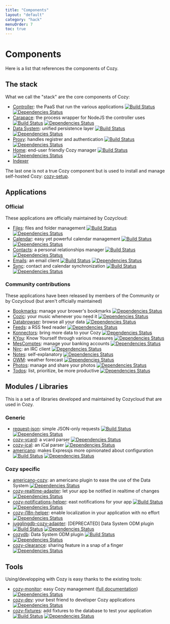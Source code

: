 ```yaml
---
title: "Components"
layout: "default"
category: "hack"
menuOrder: 7
toc: true
---
```


# Components

Here is a list that references the components of Cozy.

## The stack
What we call the "stack" are the core components of Cozy:

* [Controller](https://github.com/cozy/cozy-controller): the PaaS that run the various applications [![Build Status](https://travis-ci.org/cozy/cozy-controller.png?branch=master)](https://travis-ci.org/cozy/cozy-controller) [![Dependencies Status](https://david-dm.org/cozy/cozy-controller.png)](https://david-dm.org/cozy/cozy-controller)
* [Carapace](https://github.com/cozy/cozy-controller-carapace): the process wrapper for NodeJS the controller uses [![Build Status](https://travis-ci.org/cozy/cozy-controller-carapace.png?branch=master)](https://travis-ci.org/cozy/cozy-controller-carapace) [![Dependencies Status](https://david-dm.org/cozy/cozy-controller-carapace.png)](https://david-dm.org/cozy/cozy-controller-carapace)
* [Data System](https://github.com/cozy/cozy-data-system): unified persistence layer [![Build Status](https://travis-ci.org/cozy/cozy-data-system.png?branch=master)](https://travis-ci.org/cozy/cozy-data-system) [![Dependencies Status](https://david-dm.org/cozy/cozy-data-system.png)](https://david-dm.org/cozy/cozy-data-system)
* [Proxy](https://github.com/cozy/cozy-proxy): handles registrer and authentication [![Build Status](https://travis-ci.org/cozy/cozy-proxy.png?branch=master)](https://travis-ci.org/cozy/cozy-proxy) [![Dependencies Status](https://david-dm.org/cozy/cozy-proxy.png)](https://david-dm.org/cozy/cozy-proxy)
* [Home](https://github.com/cozy/cozy-home): end-user friendly Cozy manager [![Build Status](https://travis-ci.org/cozy/cozy-home.png?branch=master)](https://travis-ci.org/cozy/cozy-home) [![Dependencies Status](https://david-dm.org/cozy/cozy-home.png)](https://david-dm.org/cozy/cozy-home)
* [Indexer](https://github.com/cozy/cozy-data-indexer)

The last one is not a true Cozy component but is used to install and manage self-hosted Cozy: [cozy-setup](https://github.com/cozy/cozy-setup).

## Applications

### Official
These applications are officially maintained by Cozycloud:

* [Files](https://github.com/cozy/cozy-files): files and folder management [![Build Status](https://travis-ci.org/cozy/cozy-files.png?branch=master)](https://travis-ci.org/cozy/cozy-files) [![Dependencies Status](https://david-dm.org/cozy/cozy-files.png)](https://david-dm.org/cozy/cozy-files)
* [Calendar](https://github.com/cozy/cozy-calendar): easy yet powerful calendar management [![Build Status](https://travis-ci.org/cozy/cozy-calendar.png?branch=master)](https://travis-ci.org/cozy/cozy-calendar) [![Dependencies Status](https://david-dm.org/cozy/cozy-calendar.png)](https://david-dm.org/cozy/cozy-calendar)
* [Contacts](https://github.com/cozy/cozy-contacts): a personal relationships manager [![Build Status](https://travis-ci.org/cozy/cozy-contacts.png?branch=master)](https://travis-ci.org/cozy/cozy-contacts) [![Dependencies Status](https://david-dm.org/cozy/cozy-contacts.png)](https://david-dm.org/cozy/cozy-contacts)
* [Emails](https://github.com/cozy/cozy-emails): an email client [![Build Status](https://travis-ci.org/cozy/cozy-emails.png?branch=master)](https://travis-ci.org/cozy/cozy-emails) [![Dependencies Status](https://david-dm.org/cozy/cozy-emails.png)](https://david-dm.org/cozy/cozy-emails)
* [Sync](https://github.com/cozy/cozy-sync): contact and calendar synchronization [![Build Status](https://travis-ci.org/cozy/cozy-sync.png?branch=master)](https://travis-ci.org/cozy/cozy-sync) [![Dependencies Status](https://david-dm.org/cozy/cozy-sync.png)](https://david-dm.org/cozy/cozy-sync)

### Community contributions
These applications have been released by members of the Community or by Cozycloud (but aren't officially maintained)

* [Bookmarks](https://github.com/Piour/cozy-bookmarks): manage your brower's bookmarks [![Dependencies Status](https://david-dm.org/Piour/cozy-bookmarks.png)](https://david-dm.org/Piour/cozy-bookmarks)
* [Cozic](https://github.com/rdubigny/cozy-music): your music whenever you need it [![Dependencies Status](https://david-dm.org/rdubigny/cozy-music.png)](https://david-dm.org/rdubigny/cozy-music)
* [Databrowser](https://github.com/n-a-n/cozy-databrowser): browse all your data [![Dependencies Status](https://david-dm.org/n-a-n/cozy-databrowser.png)](https://david-dm.org/n-a-n/cozy-databrowser)
* [Feeds](https://github.com/Piour/cozy-feeds): a RSS feed reader [![Dependencies Status](https://david-dm.org/Piour/cozy-feeds.png)](https://david-dm.org/Piour/cozy-feeds)
* [Konnectors](https://github.com/frankrousseau/konnectors): bring more data to your Cozy [![Dependencies Status](https://david-dm.org/frankrousseau/konnectors.png)](https://david-dm.org/frankrousseau/konnectors)
* [KYou](https://github.com/frankrousseau/kyou): Know Yourself through various measures [![Dependencies Status](https://david-dm.org/frankrousseau/kyou.png)](https://david-dm.org/frankrousseau/kyou)
* [MesComptes](https://github.com/seeker89/cozy-pfm): manage your banking accounts [![Dependencies Status](https://david-dm.org/seeker89/cozy-pfm.png)](https://david-dm.org/seeker89/cozy-pfm)
* [Nirc](https://github.com/frankrousseau/cozy-nirc): an IRC client [![Dependencies Status](https://david-dm.org/frankrousseau/cozy-nirc.png)](https://david-dm.org/frankrousseau/cozy-nirc)
* [Notes](https://github.com/cozy/cozy-notes): self-explanatory [![Dependencies Status](https://david-dm.org/cozy/cozy-notes.png)](https://david-dm.org/cozy/cozy-notes)
* [OWM](https://github.com/Piour/piour-cozy-owm): weather forecast [![Dependencies Status](https://david-dm.org/Piour/piour-cozy-owm.png)](https://david-dm.org/Piour/piour-cozy-owm)
* [Photos](https://github.com/cozy/cozy-photos): manage and share your photos [![Dependencies Status](https://david-dm.org/cozy/cozy-photos.png)](https://david-dm.org/cozy/cozy-photos)
* [Todos](https://github.com/cozy/cozy-todos): list, prioritize, be more productive [![Dependencies Status](https://david-dm.org/cozy/cozy-todos.png)](https://david-dm.org/cozy/cozy-todos)


## Modules / Libraries
This is a set a of libraries developed and maintained by Cozycloud that are used in Cozy.

### Generic
* [request-json](https://github.com/cozy/request-json): simple JSON-only requests [![Build Status](https://travis-ci.org/cozy/request-json.png?branch=master)](https://travis-ci.org/cozy/request-json) [![Dependencies Status](https://david-dm.org/cozy/request-json.png)](https://david-dm.org/cozy/request-json)
* [cozy-vcard](https://github.com/cozy/cozy-vcard): a vcard parser [![Dependencies Status](https://david-dm.org/cozy/cozy-vcard.png)](https://david-dm.org/cozy/cozy-vcard)
* [cozy-ical](https://github.com/cozy/cozy-ical): an iCal parser [![Dependencies Status](https://david-dm.org/cozy/cozy-ical.png)](https://david-dm.org/cozy/cozy-ical)
* [americano](https://github.com/cozy/americano): makes Expressjs more opinionated about configuration [![Build Status](https://travis-ci.org/cozy/americano.png?branch=master)](https://travis-ci.org/cozy/americano) [![Dependencies Status](https://david-dm.org/cozy/americano.png)](https://david-dm.org/cozy/americano)

### Cozy specific
* [americano-cozy](https://github.com/cozy/americano-cozy): an americano plugin to ease the use of the Data System [![Dependencies Status](https://david-dm.org/cozy/americano-cozy.png)](https://david-dm.org/cozy/americano-cozy)
* [cozy-realtime-adapter](https://github.com/cozy/cozy-realtime-adapter): let your app be notified in realtime of changes [![Dependencies Status](https://david-dm.org/cozy/cozy-realtime-adapter.png)](https://david-dm.org/cozy/cozy-realtime-adapter)
* [cozy-notifications-helper](https://github.com/cozy/cozy-notifications-helper): east notifications for your app [![Build Status](https://travis-ci.org/cozy/cozy-notifications-helper.png?branch=master)](https://travis-ci.org/cozy/cozy-notifications-helper) [![Dependencies Status](https://david-dm.org/cozy/cozy-notifications-helper.png)](https://david-dm.org/cozy/cozy-notifications-helper)
* [cozy-i18n-helper](https://github.com/cozy/cozy-i18n-helper): enable localization in your application with no effort [![Dependencies Status](https://david-dm.org/cozy/cozy-i18n-helper.png)](https://david-dm.org/cozy/cozy-i18n-helper)
* [jugglingdb-cozy-adapter](https://github.com/cozy/jugglingdb-cozy-adapter): [DEPRECATED] Data System ODM plugin [![Build Status](https://travis-ci.org/cozy/jugglingdb-cozy-adapter.png?branch=master)](https://travis-ci.org/cozy/jugglingdb-cozy-adapter) [![Dependencies Status](https://david-dm.org/cozy/jugglingdb-cozy-adapter.png)](https://david-dm.org/cozy/jugglingdb-cozy-adapter)
* [cozydb](https://github.com/aenario/cozydb): Data System ODM plugin [![Build Status](https://travis-ci.org/aenario/cozydb.png?branch=master)](https://travis-ci.org/aenario/cozydb) [![Dependencies Status](https://david-dm.org/aenario/cozydb.png)](https://david-dm.org/aenario/cozydb)
* [cozy-clearance](https://github.com/aenario/cozy-clearance): sharing feature in a snap of a finger [![Dependencies Status](https://david-dm.org/aenario/cozy-clearance.png)](https://david-dm.org/aenario/cozy-clearance)

## Tools
Using/developping with Cozy is easy thanks to the existing tools:

* [cozy-monitor](https://github.com/cozy/cozy-monitor): easy Cozy management ([full documentation](/host/manage.html)) [![Dependencies Status](https://david-dm.org/cozy/cozy-monitor.png)](https://david-dm.org/cozy/cozy-monitor)
* [cozy-dev](https://github.com/cozy/cozy-dev): your best friend to developer Cozy applications [![Dependencies Status](https://david-dm.org/cozy/cozy-dev.png)](https://david-dm.org/cozy/cozy-dev)
* [cozy-fixtures](https://github.com/cozy/cozy-fixtures): add fixtures to the database to test your application [![Build Status](https://travis-ci.org/cozy/cozy-fixtures.png?branch=master)](https://travis-ci.org/cozy/cozy-fixtures) [![Dependencies Status](https://david-dm.org/cozy/cozy-fixtures.png)](https://david-dm.org/cozy/cozy-fixtures)
